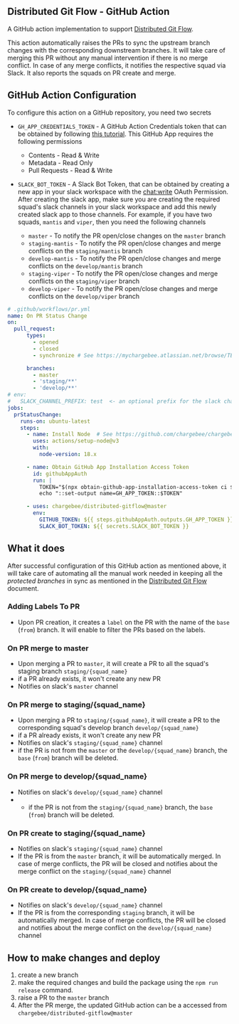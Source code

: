 ## Distributed Git Flow - GitHub Action

A GitHub action implementation to support [Distributed Git Flow](docs/distributed-gitflow.md). 

This action automatically raises the PRs to sync the upstream branch changes with the corresponding downstream branches. It will take care of merging this PR without any 
manual intervention if there is no merge conflict. In case of any merge conflicts, it notifies the respective squad via Slack. It also reports the squads on PR create and merge.

## GitHub Action Configuration

To configure this action on a GitHub repository, you need two secrets

* `GH_APP_CREDENTIALS_TOKEN` - A GitHub Action Credentials token that can be obtained by following [this tutorial](https://dev.to/dtinth/authenticating-as-a-github-app-in-a-github-actions-workflow-27co). This GitHub App requires the following permissions
  - Contents - Read & Write
  - Metadata - Read Only
  - Pull Requests - Read & Write

* `SLACK_BOT_TOKEN` - A Slack Bot Token, that can be obtained by creating a new app in your slack workspace with the [chat:write](https://api.slack.com/scopes/chat:write) OAuth Permission. After creating the slack app, make sure you are creating the required squad's slack channels in your slack workspace and add this newly created slack app to those channels. For example, if you have two squads, `mantis` and `viper`, then you need the following channels
  - `master` - To notify the PR open/close changes on the `master` branch
  - `staging-mantis` - To notify the PR open/close changes and merge conflicts on the `staging/mantis` branch
  - `develop-mantis` - To notify the PR open/close changes and merge conflicts on the `develop/mantis` branch
  - `staging-viper` - To notify the PR open/close changes and merge conflicts on the `staging/viper` branch
  - `develop-viper` - To notify the PR open/close changes and merge conflicts on the `develop/viper` branch

```yaml
# .github/workflows/pr.yml
name: On PR Status Change
on:
  pull_request:
      types:
        - opened
        - closed
        - synchronize # See https://mychargebee.atlassian.net/browse/TECHINT-498

      branches:  
        - master  
        - 'staging/**'
        - 'develop/**'
# env:
#   SLACK_CHANNEL_PREFIX: test  <- an optional prefix for the slack channel names. Eg. test-staging-mantis, test-develop-viper
jobs:
  prStatusChange:
    runs-on: ubuntu-latest
    steps:
      - name: Install Node  # See https://github.com/chargebee/chargebee-app/pull/37468
        uses: actions/setup-node@v3
        with:
          node-version: 18.x

      - name: Obtain GitHub App Installation Access Token
        id: githubAppAuth
        run: |
          TOKEN="$(npx obtain-github-app-installation-access-token ci ${{ secrets.GH_APP_CREDENTIALS_TOKEN }})"
          echo "::set-output name=GH_APP_TOKEN::$TOKEN"

      - uses: chargebee/distributed-gitflow@master
        env:
          GITHUB_TOKEN: ${{ steps.githubAppAuth.outputs.GH_APP_TOKEN }}
          SLACK_BOT_TOKEN: ${{ secrets.SLACK_BOT_TOKEN }}
```

## What it does

After successful configuration of this GitHub action as mentioned above, it will take care of automating all the manual work needed in keeping all the *protected branches* in sync as mentioned in the [Distributed Git Flow](docs/distributed-gitflow.md) document.

### Adding Labels To PR
- Upon PR creation, it creates a `label` on the PR with the name of the `base` (`from`) branch. It will enable to filter the PRs based on the labels.  

### On PR merge to master
- Upon merging a PR to `master`, it will create a PR to all the squad's staging branch `staging/{squad_name}`
- if a PR already exists, it won't create any new PR
- Notifies on slack's `master` channel

### On PR merge to staging/{squad_name}
- Upon merging a PR to `staging/{squad_name}`, it will create a PR to the corresponding squad's develop branch `develop/{squad_name}`
- if a PR already exists, it won't create any new PR
- Notifies on slack's `staging/{squad_name}` channel
- if the PR is not from the `master` or the `develop/{squad_name}` branch, the `base` (`from`) branch will be deleted.

### On PR merge to develop/{squad_name}
- Notifies on slack's `develop/{squad_name}` channel
- - if the PR is not from the `staging/{squad_name}` branch, the `base` (`from`) branch will be deleted.

### On PR create to staging/{squad_name}
- Notifies on slack's `staging/{squad_name}` channel
- If the PR is from the `master` branch, it will be automatically merged. In case of merge conflicts, the PR will be closed and notifies about the merge conflict on the `staging/{squad_name}` channel

### On PR create to develop/{squad_name}
- Notifies on slack's `develop/{squad_name}` channel
- If the PR is from the corresponding `staging` branch, it will be automatically merged. In case of merge conflicts, the PR will be closed and notifies about the merge conflict on the `develop/{squad_name}` channel


## How to make changes and deploy
1. create a new branch
2. make the required changes and build the package using the `npm run release` command.
3. raise a PR to the `master` branch
4. After the PR merge, the updated GitHub action can be a accessed from `chargebee/distributed-gitflow@master` 

